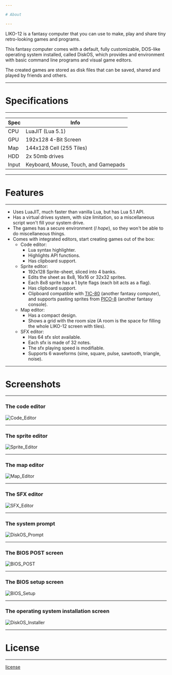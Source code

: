 ```yaml
---

# About

---
```


LIKO-12 is a fantasy computer that you can use to make, play and share tiny retro-looking games and programs.

This fantasy computer comes with a default, fully customizable, DOS-like operating system installed, called DiskOS,
which provides and environment with basic command line programs and visual game editors.

The created games are stored as disk files that can be saved, shared and played by friends and others.

---

# Specifications

---

| Spec  | Info                                 |
| ----- | ------------------------------------ |
| CPU   | LuaJIT (Lua 5.1)                     |
| GPU   | 192x128 4-Bit Screen                 |
| Map   | 144x128 Cell (255 Tiles)             |
| HDD   | 2x 50mb drives                       |
| Input | Keyboard, Mouse, Touch, and Gamepads |

---

# Features

---

- Uses LuaJIT, much faster than vanilla Lua, but has Lua 5.1 API.
- Has a virtual drives system, with size limitation, so a miscellaneous script won't fill your system drive.
- The games has a secure environment (_I hope_), so they won't be able to do miscellaneous things.
- Comes with integrated editors, start creating games out of the box:
  - Code editor:
    - Lua syntax highlighter.
    - Highlights API functions.
    - Has clipboard support.
  - Sprite editor:
    - 192x128 Sprite-sheet, sliced into 4 banks.
    - Edits the sheet as 8x8, 16x16 or 32x32 sprites.
    - Each 8x8 sprite has a 1 byte flags (each bit acts as a flag).
    - Has clipboard support.
    - Clipboard compatible with [TIC-80](https://tic.computer/) (another fantasy computer), and supports pasting sprites from [PICO-8](https://www.lexaloffle.com/pico-8.php) (another fantasy console).
  - Map editor:
    - Has a compact design.
    - Shows a grid with the room size (A room is the space for filling the whole LIKO-12 screen with tiles).
  - SFX editor:
    - Has 64 sfx slot available.
    - Each sfx is made of 32 notes.
    - The sfx playing speed is modifiable.
    - Supports 6 waveforms (sine, square, pulse, sawtooth, triangle, noise).
  
---

# Screenshots

---

### The code editor
![Code_Editor](/_media/Code_Editor.png)

---

### The sprite editor

![Sprite_Editor](/_media/Sprite_Editor.png)

---

### The map editor
![Map_Editor](/_media/Map_Editor.png)

---

### The SFX editor
![SFX_Editor](/_media/SFX_Editor.png)

---

### The system prompt
![DiskOS_Prompt](/_media/DiskOS_Prompt.gif)

---

### The BIOS POST screen
![BIOS_POST](/_media/BIOS_POST.png)

---

### The BIOS setup screen
![BIOS_Setup](/_media/BIOS_Setup.png)

---

### The operating system installation screen
![DiskOS_Installer](/_media/DiskOS_Installer.png)

---

# License

---

[license](/LICENSE ':include :type=code')